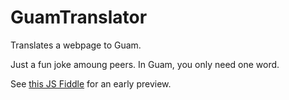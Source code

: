 # GuamTranslator
Translates a webpage to Guam.

Just a fun joke amoung peers. In Guam, you only need one word.

See [this JS Fiddle](https://jsfiddle.net/9zak0kvw/) for an early preview.
